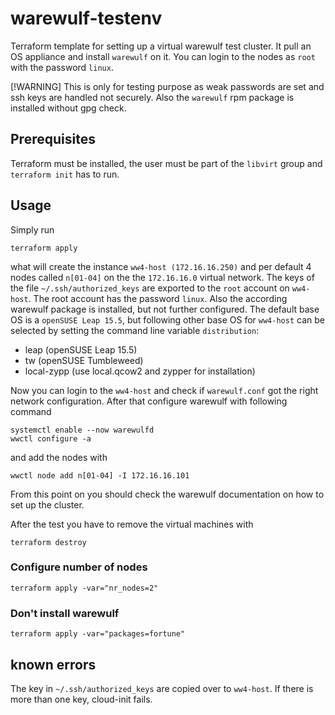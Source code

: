 # warewulf-testenv
Terraform template for setting up a virtual warewulf test cluster. It pull an OS 
appliance and install `warewulf` on it.  You can login to the nodes as `root` with the password `linux`.

[!WARNING]
This is only for testing purpose as weak passwords are set and ssh keys are
handled not securely. Also the `warewulf` rpm package is installed without
gpg check.

## Prerequisites
Terraform must be installed, the user must be part of the `libvirt` group and `terraform init` has to run.

## Usage
Simply run
```
terraform apply
```
what will create the instance `ww4-host (172.16.16.250)` and per default 4 nodes called `n[01-04]` on the 
the `172.16.16.0` virtual network. The keys of the file `~/.ssh/authorized_keys` are exported 
to the `root` account on `ww4-host`. The root account has the password `linux`. 
Also the according warewulf package is installed, but not further configured.
The default base OS is a `openSUSE Leap 15.5`, but following other base OS for `ww4-host` can be 
selected by setting the command line variable `distribution`:
* leap (openSUSE Leap 15.5)
* tw (openSUSE Tumbleweed)
* local-zypp (use local.qcow2 and zypper for installation)

Now you can login to the `ww4-host` and check if `warewulf.conf` got the right network configuration.
After that configure warewulf with following command
```
systemctl enable --now warewulfd
wwctl configure -a
```
and add the nodes with
```
wwctl node add n[01-04] -I 172.16.16.101
```
From this point on you should check the warewulf documentation on how to set up the cluster.

After the test you have to remove the virtual machines with
```
terraform destroy
```

### Configure number of nodes
```
terraform apply -var="nr_nodes=2"
```

### Don't install warewulf
```
terraform apply -var="packages=fortune"
```

## known errors
The key in `~/.ssh/authorized_keys` are copied over to `ww4-host`. If there is more than
one key, cloud-init fails.